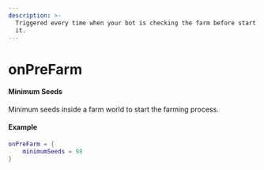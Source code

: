 ```yaml
---
description: >-
  Triggered every time when your bot is checking the farm before start to farm
  it.
---
```


# onPreFarm

#### Minimum Seeds

Minimum seeds inside a farm world to start the farming process.

#### Example

```lua
onPreFarm = {
    minimumSeeds = 98
}
```
